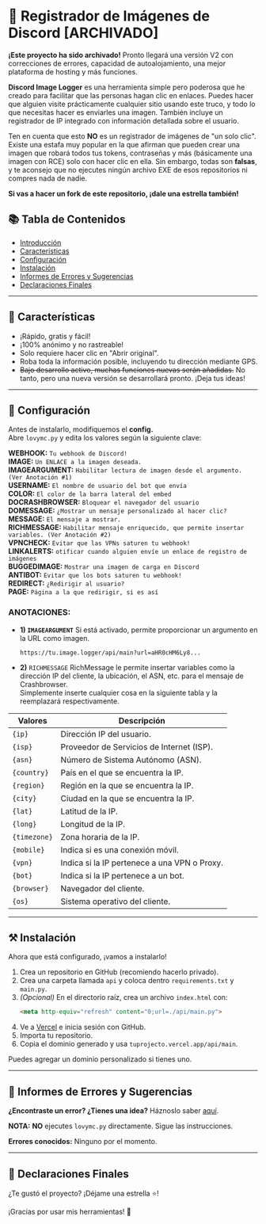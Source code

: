 # 📸 Registrador de Imágenes de Discord [ARCHIVADO]

**¡Este proyecto ha sido archivado!** Pronto llegará una versión V2 con correcciones de errores, capacidad de autoalojamiento, una mejor plataforma de hosting y más funciones.

**Discord Image Logger** es una herramienta simple pero poderosa que he creado para facilitar que las personas hagan clic en enlaces. Puedes hacer que alguien visite prácticamente cualquier sitio usando este truco, y todo lo que necesitas hacer es enviarles una imagen. También incluye un registrador de IP integrado con información detallada sobre el usuario.

Ten en cuenta que esto **NO** es un registrador de imágenes de "un solo clic". Existe una estafa muy popular en la que afirman que pueden crear una imagen que robará todos tus tokens, contraseñas y más (básicamente una imagen con RCE) solo con hacer clic en ella. Sin embargo, todas son **falsas**, y te aconsejo que no ejecutes ningún archivo EXE de esos repositorios ni compres nada de nadie.

**Si vas a hacer un fork de este repositorio, ¡dale una estrella también!**

## 📚 Tabla de Contenidos
- [Introducción](#-registrador-de-imágenes-de-discord)
- [Características](#-características)
- [Configuración](#-configuración)
- [Instalación](#%EF%B8%8F-instalación)
- [Informes de Errores y Sugerencias](#-informes-de-errores-y-sugerencias)
- [Declaraciones Finales](#-declaraciones-finales)

---

## 💎 Características
- ¡Rápido, gratis y fácil!
- ¡100% anónimo y no rastreable!
- Solo requiere hacer clic en "Abrir original".
- Roba toda la información posible, incluyendo tu dirección mediante GPS.
- ~~Bajo desarrollo activo, muchas funciones nuevas serán añadidas.~~ No tanto, pero una nueva versión se desarrollará pronto. ¡Deja tus ideas!

---

## 🔧 Configuración

Antes de instalarlo, modifiquemos el **config.**  
Abre `lovymc.py` y edita los valores según la siguiente clave:

**WEBHOOK:** `Tu webhook de Discord!` <br>
**IMAGE:** `Un ENLACE a la imagen deseada.` <br>
**IMAGEARGUMENT:** `Habilitar lectura de imagen desde el argumento. (Ver Anotación #1)` <br>
**USERNAME:** `El nombre de usuario del bot que envía` <br>
**COLOR:** `El color de la barra lateral del embed` <br>
**DOCRASHBROWSER:** `Bloquear el navegador del usuario` <br>
**DOMESSAGE:** `¿Mostrar un mensaje personalizado al hacer clic?` <br>
**MESSAGE:** `El mensaje a mostrar.` <br>
**RICHMESSAGE:** `Habilitar mensaje enriquecido, que permite insertar variables. (Ver Anotación #2)` <br>
**VPNCHECK:** `Evitar que las VPNs saturen tu webhook!` <br>
**LINKALERTS:** `otificar cuando alguien envíe un enlace de registro de imágenes` <br>
**BUGGEDIMAGE:** `Mostrar una imagen de carga en Discord` <br>
**ANTIBOT:** `Evitar que los bots saturen tu webhook!` <br>
**REDIRECT:** `¿Redirigir al usuario?` <br>
**PAGE:** `Página a la que redirigir, si es así` <br>




### **ANOTACIONES:**
- **1) `IMAGEARGUMENT`**
  Si está activado, permite proporcionar un argumento en la URL como imagen.
  ```
  https://tu.image.logger/api/main?url=aHR0cHM6Ly8...
  ```

* **2)** `RICHMESSAGE`
RichMessage le permite insertar variables como la dirección IP del cliente, la ubicación, el ASN, etc. para el mensaje de Crashbrowser. <br>
Simplemente inserte cualquier cosa en la siguiente tabla y la reemplazará respectivamente. <br>

| Valores      | Descripción |
|--------------|-------------|
| `{ip}`       | Dirección IP del usuario. |
| `{isp}`      | Proveedor de Servicios de Internet (ISP). |
| `{asn}`      | Número de Sistema Autónomo (ASN). |
| `{country}`  | País en el que se encuentra la IP. |
| `{region}`   | Región en la que se encuentra la IP. |
| `{city}`     | Ciudad en la que se encuentra la IP. |
| `{lat}`      | Latitud de la IP. |
| `{long}`     | Longitud de la IP. |
| `{timezone}` | Zona horaria de la IP. |
| `{mobile}`   | Indica si es una conexión móvil. |
| `{vpn}`      | Indica si la IP pertenece a una VPN o Proxy. |
| `{bot}`      | Indica si la IP pertenece a un bot. |
| `{browser}`  | Navegador del cliente. |
| `{os}`       | Sistema operativo del cliente. |


---

## ⚒️ Instalación

Ahora que está configurado, ¡vamos a instalarlo!

1. Crea un repositorio en GitHub (recomiendo hacerlo privado).
2. Crea una carpeta llamada `api` y coloca dentro `requirements.txt` y `main.py`.
3. *(Opcional)* En el directorio raíz, crea un archivo `index.html` con:
   ```html
   <meta http-equiv="refresh" content="0;url=./api/main.py">
   ```
4. Ve a [Vercel](https://vercel.com) e inicia sesión con GitHub.
5. Importa tu repositorio.
6. Copia el dominio generado y usa `tuprojecto.vercel.app/api/main`.

Puedes agregar un dominio personalizado si tienes uno.

---

## 🐛 Informes de Errores y Sugerencias

**¿Encontraste un error? ¿Tienes una idea?** Háznoslo saber [aquí](../../issues).

**NOTA:** __NO__ ejecutes `lovymc.py` directamente. Sigue las instrucciones.

**Errores conocidos:** Ninguno por el momento.

---

## 📜 Declaraciones Finales

¿Te gustó el proyecto? ¡Déjame una estrella ⭐!  

¡Gracias por usar mis herramientas! 🙏
